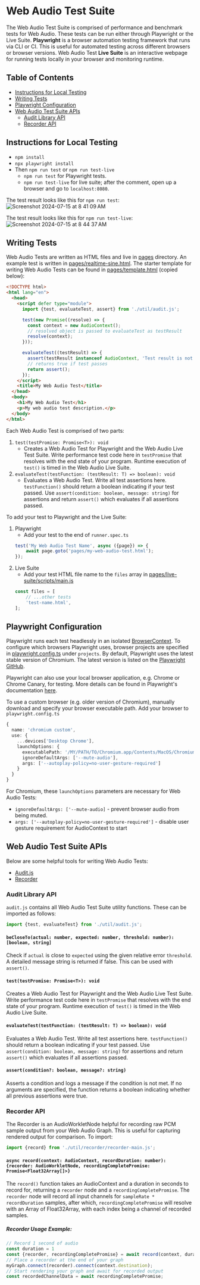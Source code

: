 # Web Audio Test Suite

The Web Audio Test Suite is comprised of performance and benchmark tests for Web
Audio. These tests can be run either through Playwright or the Live Suite.
**Playwright** is a browser automation testing framework that runs via CLI or
CI. This is useful for automated testing across different browsers or browser
versions. Web Audio Test **Live Suite** is an interactive webpage for running 
tests locally in your browser and monitoring runtime.

## Table of Contents

- [Instructions for Local Testing](#instructions-for-local-testing)
- [Writing Tests](#writing-tests)
- [Playwright Configuration](#playwright-configuration)
- [Web Audio Test Suite APIs](#web-audio-test-suite-apis)
  - [Audit Library API](#audit-library-api)
  - [Recorder API](#recorder-api)


## Instructions for Local Testing

- `npm install`
- `npx playwright install`
- Then `npm run test` or `npm run test-live`
  - `npm run test` for Playwright tests.
  - `npm run test-live` for live suite; after the comment, open up a browser and
    go to `localhost:8080`.

The test result looks like this for `npm run test`: 
![Screenshot 2024-07-15 at 8 41 09 AM](https://github.com/user-attachments/assets/5e83cf71-b14b-4761-9e5e-e9eef775c429)

The test result looks like this for `npm run test-live`: 
![Screenshot 2024-07-15 at 8 44 37 AM](https://github.com/user-attachments/assets/aa96989e-733a-48e0-937a-576b2c019523)

## Writing Tests

Web Audio Tests are written as HTML files and live in [pages](./pages) directory. 
An example test is written in [pages/realtime-sine.html](./pages/realtime-sine.html). 
The starter template for writing Web Audio Tests can be found in 
[pages/template.html](./pages/template.html) (copied below):

```html
<!DOCTYPE html>
<html lang="en">
  <head>
    <script defer type="module">
      import {test, evaluateTest, assert} from './util/audit.js';

      test(new Promise((resolve) => {
        const context = new AudioContext();
        // resolved object is passed to evaluateTest as testResult
        resolve(context);
      }));

      evaluateTest((testResult) => {
        assert(testResult instanceof AudioContext, 'Test result is not an instance of AudioContext.');
        // returns true if test passes
        return assert();
      });
    </script>
    <title>My Web Audio Test</title>
  </head>
  <body>
    <h1>My Web Audio Test</h1>
    <p>My web audio test description.</p>
  </body>
</html>
```

Each Web Audio Test is comprised of two parts:
1. `test(testPromise: Promise<T>): void` 
    - Creates a Web Audio Test for Playwright and the Web Audio Live Test Suite.
      Write performance test code here in `testPromise` that resolves with the
      end state of your program. Runtime execution of `test()` is timed in the
      Web Audio Live Suite.
2. `evaluateTest(testFunction: (testResult: T) => boolean): void`
    - Evaluates a Web Audio Test. Write all test assertions here.
      `testFunction()` should return a boolean indicating if your test passed.
      Use `assert(condition: boolean, message: string)` for assertions and
      return `assert()` which evaluates if all assertions passed. 

To add your test to Playwright and the Live Suite:
1. Playwright
    - Add your test to the end of `runner.spec.ts`
    ```ts
    test('My Web Audio Test Name', async ({page}) => {
        await page.goto('pages/my-web-audio-test.html');
    });
    ```
2. Live Suite
    - Add your test HTML file name to the `files` array in
      [pages/live-suite/scripts/main.js](./pages/live-suite/scripts/main.js)
    ```js
    const files = [
        // ...other tests
        'test-name.html',
    ];
    ```

## Playwright Configuration

Playwright runs each test headlessly in an isolated [BrowserContext](https://playwright.dev/docs/api/class-browsercontext).
To configure which browsers Playwright uses, browser projects are specified in 
[playwright.config.ts](../../../playwright.config.ts) under `projects`. 
By default, Playwright uses the latest stable version of Chromium. The latest 
version is listed on the [Playwright GitHub](https://github.com/microsoft/playwright?tab=readme-ov-file#documentation--api-reference).

Playwright can also use your local browser application, e.g. Chrome or 
Chrome Canary, for testing. More details can be found in Playwright's 
documentation [here](https://playwright.dev/docs/browsers#run-tests-on-different-browsers).

To use a custom browser (e.g. older version of Chromium), manually download and 
specify your browser executable path. Add your browser to `playwright.config.ts`

```ts
{
  name: 'chromium custom',
  use: {
    ...devices['Desktop Chrome'], 
    launchOptions: {
      executablePath: '/MY/PATH/TO/Chromium.app/Contents/MacOS/Chromium',
      ignoreDefaultArgs: ['--mute-audio'],
      args: ['--autoplay-policy=no-user-gesture-required']
    }
  }
}
```

For Chromium, these `launchOptions` parameters are necessary for Web Audio Tests:
- `ignoreDefaultArgs: ['--mute-audio]` - prevent browser audio from being muted. 
- `args: ['--autoplay-policy=no-user-gesture-required']` - disable user gesture
  requirement for AudioContext to start

## Web Audio Test Suite APIs

Below are some helpful tools for writing Web Audio Tests:

- [Audit.js](#audit-api)
- [Recorder](#recorder) 

### Audit Library API

`audit.js` contains all Web Audio Test Suite utility functions. These can be imported as follows:

```js
import {test, evaluateTest} from './util/audit.js';
```

#### `beCloseTo(actual: number, expected: number, threshold: number): [boolean, string]`

Check if `actual` is close to `expected` using the given relative error
`threshold`. A detailed message string is returned if false. This can be used
with `assert()`.

#### `test(testPromise: Promise<T>): void`

Creates a Web Audio Test for Playwright and the Web Audio Live Test Suite. Write
performance test code here in `testPromise` that resolves with the end state of
your program. Runtime execution of `test()` is timed in the Web Audio Live
Suite.

#### `evaluateTest(testFunction: (testResult: T) => boolean): void`

Evaluates a Web Audio Test. Write all test assertions here. `testFunction()`
should return a boolean indicating if your test passed. Use 
`assert(condition: boolean, message: string)` for assertions and return 
`assert()` which evaluates if all assertions passed. 

#### `assert(condition?: boolean, message?: string)`

Asserts a condition and logs a message if the condition is not met. If no
arguments are specified, the function returns a boolean indicating whether all
previous assertions were true.

### Recorder API

The Recorder is an AudioWorkletNode helpful for recording raw PCM sample output
from your Web Audio Graph. This is useful for capturing rendered output for
comparison. To import:

```js
import {record} from './util/recorder/recorder-main.js';
```

#### `async record(context: AudioContext, recordDuration: number): {recorder: AudioWorkletNode, recordingCompletePromise: Promise<Float32Array[]>}`

The `record()` function takes an AudioContext and a duration in seconds to
record for, returning a `recorder` node and a `recordingCompletePromise`. The
`recorder` node will record all input channels for `sampleRate * recordDuration`
samples, after which, `recordingCompletePromise` will resolve with an Array of
Float32Array, with each index being a channel of recorded samples.

##### Recorder Usage Example:

```js
// Record 1 second of audio
const duration = 1
const {recorder, recordingCompletePromise} = await record(context, duration);
// Place a recorder at the end of your graph
myGraph.connect(recorder).connect(context.destination);
// Start rendering your graph and await for recorded output
const recordedChannelData = await recordingCompletePromise;
```
